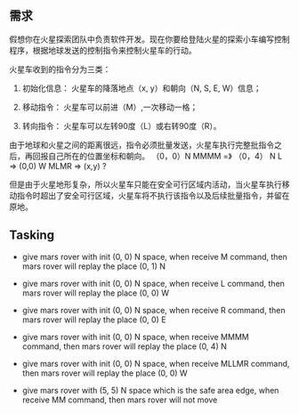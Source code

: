 ## 需求
假想你在火星探索团队中负责软件开发。现在你要给登陆火星的探索小车编写控制程序，根据地球发送的控制指令来控制火星车的行动。

火星车收到的指令分为三类：

1. 初始化信息：
    火星车的降落地点（x, y）和朝向（N, S, E, W）信息；

2. 移动指令：
    火星车可以前进（M）,一次移动一格；

3. 转向指令：
    火星车可以左转90度（L）或右转90度（R）。

由于地球和火星之间的距离很远，指令必须批量发送，火星车执行完整批指令之后，再回报自己所在的位置坐标和朝向。
（0，0）N
MMMM =》 （0，4） N
L => (0,0) W
MLMR => (x,y) ?

但是由于火星地形复杂，所以火星车只能在安全可行区域内活动，当火星车执行移动指令时超出了安全可行区域，火星车将不执行该指令以及后续批量指令，并留在原地。


## Tasking
- give mars rover with init (0, 0) N space, when receive M command, then mars rover will replay the place (0, 1) N
- give mars rover with init (0, 0) N space, when receive L command, then mars rover will replay the place (0, 0) W
- give mars rover with init (0, 0) N space, when receive R command, then mars rover will replay the place (0, 0) E

- give mars rover with init (0, 0) N space, when receive MMMM command, then mars rover will replay the place (0, 4) N
- give mars rover with init (0, 0) N space, when receive MLLMR command, then mars rover will replay the place (0, 0) W

- give mars rover with (5, 5) N space which is the safe area edge, when receive MM command, then mars rover will not move